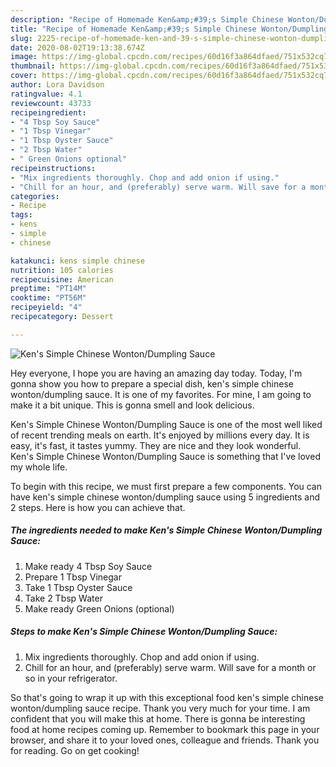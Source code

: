 ```yaml
---
description: "Recipe of Homemade Ken&amp;#39;s Simple Chinese Wonton/Dumpling Sauce"
title: "Recipe of Homemade Ken&amp;#39;s Simple Chinese Wonton/Dumpling Sauce"
slug: 2225-recipe-of-homemade-ken-and-39-s-simple-chinese-wonton-dumpling-sauce
date: 2020-08-02T19:13:38.674Z
image: https://img-global.cpcdn.com/recipes/60d16f3a864dfaed/751x532cq70/kens-simple-chinese-wontondumpling-sauce-recipe-main-photo.jpg
thumbnail: https://img-global.cpcdn.com/recipes/60d16f3a864dfaed/751x532cq70/kens-simple-chinese-wontondumpling-sauce-recipe-main-photo.jpg
cover: https://img-global.cpcdn.com/recipes/60d16f3a864dfaed/751x532cq70/kens-simple-chinese-wontondumpling-sauce-recipe-main-photo.jpg
author: Lora Davidson
ratingvalue: 4.1
reviewcount: 43733
recipeingredient:
- "4 Tbsp Soy Sauce"
- "1 Tbsp Vinegar"
- "1 Tbsp Oyster Sauce"
- "2 Tbsp Water"
- " Green Onions optional"
recipeinstructions:
- "Mix ingredients thoroughly. Chop and add onion if using."
- "Chill for an hour, and (preferably) serve warm. Will save for a month or so in your refrigerator."
categories:
- Recipe
tags:
- kens
- simple
- chinese

katakunci: kens simple chinese 
nutrition: 105 calories
recipecuisine: American
preptime: "PT14M"
cooktime: "PT56M"
recipeyield: "4"
recipecategory: Dessert

---
```



![Ken&#39;s Simple Chinese Wonton/Dumpling Sauce](https://img-global.cpcdn.com/recipes/60d16f3a864dfaed/751x532cq70/kens-simple-chinese-wontondumpling-sauce-recipe-main-photo.jpg)

Hey everyone, I hope you are having an amazing day today. Today, I'm gonna show you how to prepare a special dish, ken&#39;s simple chinese wonton/dumpling sauce. It is one of my favorites. For mine, I am going to make it a bit unique. This is gonna smell and look delicious.

Ken&#39;s Simple Chinese Wonton/Dumpling Sauce is one of the most well liked of recent trending meals on earth. It's enjoyed by millions every day. It is easy, it's fast, it tastes yummy. They are nice and they look wonderful. Ken&#39;s Simple Chinese Wonton/Dumpling Sauce is something that I've loved my whole life.




To begin with this recipe, we must first prepare a few components. You can have ken&#39;s simple chinese wonton/dumpling sauce using 5 ingredients and 2 steps. Here is how you can achieve that.

<!--inarticleads1-->

##### The ingredients needed to make Ken&#39;s Simple Chinese Wonton/Dumpling Sauce:

1. Make ready 4 Tbsp Soy Sauce
1. Prepare 1 Tbsp Vinegar
1. Take 1 Tbsp Oyster Sauce
1. Take 2 Tbsp Water
1. Make ready  Green Onions (optional)




<!--inarticleads2-->

##### Steps to make Ken&#39;s Simple Chinese Wonton/Dumpling Sauce:

1. Mix ingredients thoroughly. Chop and add onion if using.
1. Chill for an hour, and (preferably) serve warm. Will save for a month or so in your refrigerator.




So that's going to wrap it up with this exceptional food ken&#39;s simple chinese wonton/dumpling sauce recipe. Thank you very much for your time. I am confident that you will make this at home. There is gonna be interesting food at home recipes coming up. Remember to bookmark this page in your browser, and share it to your loved ones, colleague and friends. Thank you for reading. Go on get cooking!
